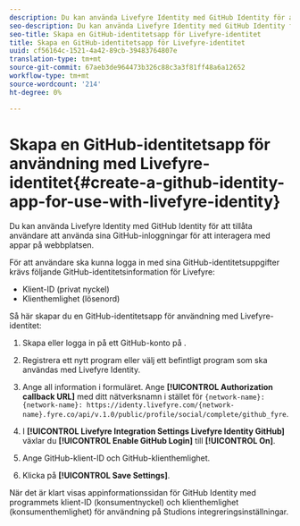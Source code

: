 ```yaml
---
description: Du kan använda Livefyre Identity med GitHub Identity för att tillåta användare att använda sina GitHub-inloggningar för att interagera med appar på webbplatsen.
seo-description: Du kan använda Livefyre Identity med GitHub Identity för att tillåta användare att använda sina GitHub-inloggningar för att interagera med appar på webbplatsen.
seo-title: Skapa en GitHub-identitetsapp för Livefyre-identitet
title: Skapa en GitHub-identitetsapp för Livefyre-identitet
uuid: cf56164c-1521-4a42-89cb-39483764807e
translation-type: tm+mt
source-git-commit: 67aeb3de964473b326c88c3a3f81ff48a6a12652
workflow-type: tm+mt
source-wordcount: '214'
ht-degree: 0%

---
```



# Skapa en GitHub-identitetsapp för användning med Livefyre-identitet{#create-a-github-identity-app-for-use-with-livefyre-identity}

Du kan använda Livefyre Identity med GitHub Identity för att tillåta användare att använda sina GitHub-inloggningar för att interagera med appar på webbplatsen.

För att användare ska kunna logga in med sina GitHub-identitetsuppgifter krävs följande GitHub-identitetsinformation för Livefyre:

* Klient-ID (privat nyckel)
* Klienthemlighet (lösenord)

Så här skapar du en GitHub-identitetsapp för användning med Livefyre-identitet:

1. Skapa eller logga in på ett GitHub-konto på [](https://github.com/settings/developers).
1. Registrera ett nytt program eller välj ett befintligt program som ska användas med Livefyre Identity.
1. Ange all information i formuläret. Ange **[!UICONTROL Authorization callback URL]** med ditt nätverksnamn i stället för `{network-name}: {network-name}: https://identy.livefyre.com/{network-name}.fyre.co/api/v.1.0/public/profile/social/complete/github_fyre`.

1. I **[!UICONTROL Livefyre Integration Settings Livefyre Identity GitHub]** växlar du **[!UICONTROL Enable GitHub Login]** till **[!UICONTROL On]**.

1. Ange GitHub-klient-ID och GitHub-klienthemlighet.
1. Klicka på **[!UICONTROL Save Settings]**.

När det är klart visas appinformationssidan för GitHub Identity med programmets klient-ID (konsumentnyckel) och klienthemlighet (konsumenthemlighet) för användning på Studions integreringsinställningar.
